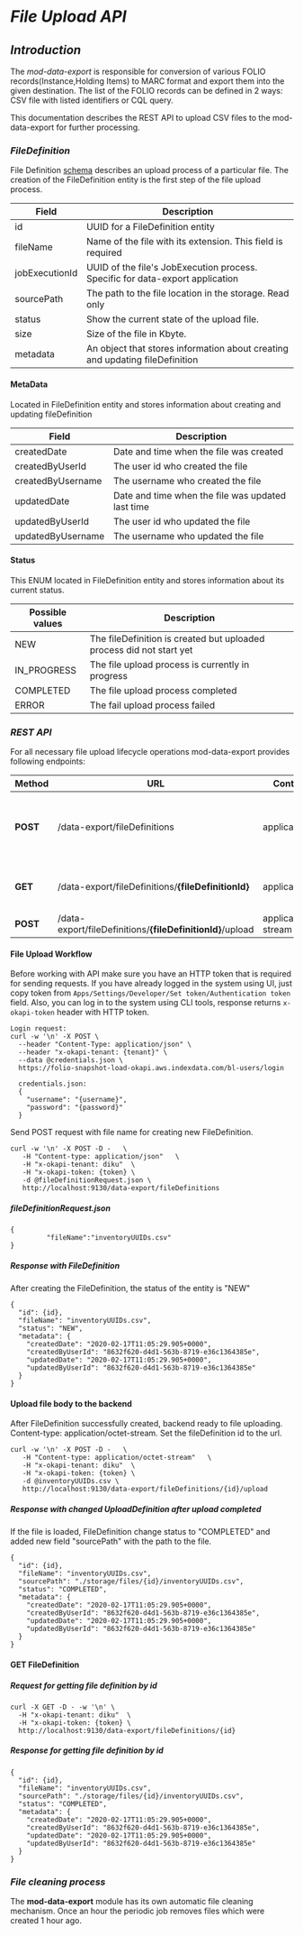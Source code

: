 # *File Upload API*

## *Introduction*
The *mod-data-export* is responsible for conversion of various FOLIO records(Instance,Holding Items) to MARC format and
export them into the given destination. The list of the FOLIO records can be defined in 2 ways: CSV file with listed 
identifiers or CQL query. 

This documentation describes the REST API to upload CSV files to the mod-data-export for further processing.

### *FileDefinition*

File Definition [schema](https://github.com/folio-org/mod-data-export/blob/master/ramls/schemas/fileDefinition.json) 
describes an upload process of a particular file. The creation of the FileDefinition entity is the first step of the 
file upload process.

| Field | Description |
| ------ | ------ |
| id | UUID for a FileDefinition entity |
| fileName | Name of the file with its extension. This  field is required |
| jobExecutionId | UUID of the file's JobExecution process. Specific for data-export application |
| sourcePath | The path to the file location in the storage. Read only |
| status | Show the current state of the upload file.  |
| size | Size of the file in Kbyte. |
| metadata | An object that stores information about creating and updating fileDefinition |

#### MetaData

Located in FileDefinition entity and stores information about creating and updating fileDefinition

| Field | Description |
| ------ | ------ |
| createdDate | Date and time when the file was created |
| createdByUserId | The user id who created the file |
| createdByUsername | The username who created the file |
| updatedDate | Date and time when the file was updated last time |
| updatedByUserId | The user id who updated the file |
| updatedByUsername | The username who updated the file |

#### Status

This ENUM located in FileDefinition entity and stores information about its current status.

| Possible values | Description |
| ------ | ------ |
| NEW |The fileDefinition is created but uploaded process did not start yet |
| IN_PROGRESS | The file upload process is currently in progress |
| COMPLETED | The file upload process completed |
| ERROR | The fail upload process failed |


### *REST API*

For all necessary file upload lifecycle operations mod-data-export provides following endpoints: 

| Method | URL | ContentType |Description |
| ------ |------ | ------ |------ |
| **POST** | /data-export/fileDefinitions | application/json | Endpoint to create file definition to use it for the file uploading |
| **GET** |/data-export/fileDefinitions/**{fileDefinitionId}** | application/json | Endpoint to get file definition by id |
| **POST** | /data-export/fileDefinitions/**{fileDefinitionId}**/upload | application/octet-stream | Endpoint to upload file |

#### File Upload Workflow
                         
Before working with API make sure you have an HTTP token that is required for sending requests. If you have already 
logged in the system using UI, just copy token from `Apps/Settings/Developer/Set token/Authentication token` field.
Also, you can log in to the system using CLI tools, response returns `x-okapi-token` header with HTTP token.
```
Login request:
curl -w '\n' -X POST \
  --header "Content-Type: application/json" \
  --header "x-okapi-tenant: {tenant}" \
  --data @credentials.json \
  https://folio-snapshot-load-okapi.aws.indexdata.com/bl-users/login

  credentials.json: 
  {
    "username": "{username}",
    "password": "{password}"
  }
```
Send POST request with file name for creating new FileDefinition.

```
curl -w '\n' -X POST -D -   \
   -H "Content-type: application/json"   \
   -H "x-okapi-tenant: diku"  \
   -H "x-okapi-token: {token} \
   -d @fileDefinitionRequest.json \
   http://localhost:9130/data-export/fileDefinitions
```

##### fileDefinitionRequest.json

```
{  
         "fileName":"inventoryUUIDs.csv"
}
```

##### Response with FileDefinition

After creating the FileDefinition, the status of the entity is "NEW"

```
{
  "id": {id},
  "fileName": "inventoryUUIDs.csv",
  "status": "NEW",
  "metadata": {
    "createdDate": "2020-02-17T11:05:29.905+0000",
    "createdByUserId": "8632f620-d4d1-563b-8719-e36c1364385e",
    "updatedDate": "2020-02-17T11:05:29.905+0000",
    "updatedByUserId": "8632f620-d4d1-563b-8719-e36c1364385e"
  }
}

```

#### Upload file body to the backend
After FileDefinition successfully created, backend ready to file uploading. 
Content-type: application/octet-stream. Set the fileDefinition id to the url.

```
curl -w '\n' -X POST -D -   \
   -H "Content-type: application/octet-stream"   \
   -H "x-okapi-tenant: diku"  \
   -H "x-okapi-token: {token} \
   -d @inventoryUUIDs.csv \
   http://localhost:9130/data-export/fileDefinitions/{id}/upload
```

##### Response with changed UploadDefinition after upload completed

If the file is loaded, FileDefinition change status to "COMPLETED" and added new field "sourcePath" with the path to the file.

```
{
  "id": {id},
  "fileName": "inventoryUUIDs.csv",
  "sourcePath": "./storage/files/{id}/inventoryUUIDs.csv",
  "status": "COMPLETED",
  "metadata": {
    "createdDate": "2020-02-17T11:05:29.905+0000",
    "createdByUserId": "8632f620-d4d1-563b-8719-e36c1364385e",
    "updatedDate": "2020-02-17T11:05:29.905+0000",
    "updatedByUserId": "8632f620-d4d1-563b-8719-e36c1364385e"
  }
}
```

#### GET FileDefinition

##### Request for getting file definition by id

```
curl -X GET -D - -w '\n' \
  -H "x-okapi-tenant: diku"  \
  -H "x-okapi-token: {token} \
  http://localhost:9130/data-export/fileDefinitions/{id}     
```

##### Response for getting file definition by id

```
{
  "id": {id},
  "fileName": "inventoryUUIDs.csv",
  "sourcePath": "./storage/files/{id}/inventoryUUIDs.csv",
  "status": "COMPLETED",
  "metadata": {
    "createdDate": "2020-02-17T11:05:29.905+0000",
    "createdByUserId": "8632f620-d4d1-563b-8719-e36c1364385e",
    "updatedDate": "2020-02-17T11:05:29.905+0000",
    "updatedByUserId": "8632f620-d4d1-563b-8719-e36c1364385e"
  }
}
```

### *File cleaning process*

The **mod-data-export** module has its own automatic file cleaning mechanism. Once an hour the periodic job removes files 
which were created 1 hour ago.
